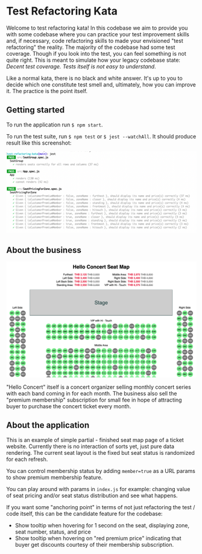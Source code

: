 # Test Refactoring Kata

Welcome to test refactoring kata! In this codebase we aim to provide you with some codebase where you can practice your test improvement skills and, if necessary, code refactoring skills to made your envisioned "test refactoring" the reality. The majority of the codebase had some test coverage. Though if you look into the test, you can feel something is not quite right. This is meant to simulate how your legacy codebase state: _Decent test coverage. Tests itself is not easy to understand_. 

Like a normal kata, there is no black and white answer. It's up to you to decide which one constitute test smell and, ultimately, how you can improve it. The practice is the point itself.

## Getting started

To run the application run `$ npm start`. 

To run the test suite, run `$ npm test` or `$ jest --watchAll`. It should produce result like this screenshot:

![Unit Test Results Screenshot](/jest-screenshot.png "Unit Test Results")


## About the business

![Hello Seat Screenshot](/app-screenshot.png "Hello Seat")

"Hello Concert" itself is a concert organizer selling monthly concert series with each band coming in for each month. The business also sell the "premium membership" subscription for small fee in hope of attracting buyer to purchase the concert ticket every month. 

## About the application

This is an example of simple partial - finished seat map page of a ticket website. Currently there is no interaction of sorts yet, just pure data rendering. The current seat layout is the fixed but seat status is randomized for each refresh.

You can control membership status by adding `member=true` as a URL params to show premium membership feature.

You can play around with params in `index.js` for example: changing value of seat pricing and/or seat status distribution and see what happens.

If you want some "anchoring point" in terms of not just refactoring the test / code itself, this can be the candidate feature for the codebase:

- Show tooltip when hovering for 1 second on the seat, displaying zone, seat number, status, and price
- Show tooltip when hovering on "red premium price" indicating that buyer get discounts courtesy of their membership subscription.
